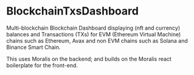 # BlockchainTxsDashboard
Multi-blockchain Blockchain Dashboard displaying (nft and currency) balances and Transactions (TXs) for EVM (Ethereum Virtual Machine) chains such as Ethereum, Avax and non EVM chains such as Solana and Binance Smart Chain.

This uses Moralis on the backend; and builds on the Moralis react boilerplate for the front-end. 
